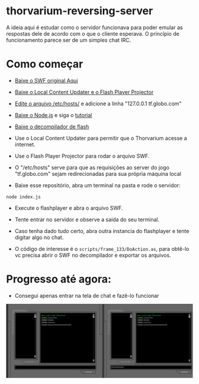 # thorvarium-reversing-server

A ideia aqui é estudar como o servidor funcionava para poder emular as respostas dele de acordo com o que o cliente esperava.
O princípio de funcionamento parece ser de um simples chat IRC.

# Como começar

- [Baixe o SWF original Aqui](http://web.archive.org/web/20040207015505mp_/http://tilttotal.globo.com/Conteudo/componentes/flash/flash_show/0,14463,869,00.swf)

- [Baixe o Local Content Updater e o Flash Player Projector](https://web.archive.org/web/20210102043330/https://www.adobe.com/support/flashplayer/debug_downloads.html)

- [Edite o arquivo /etc/hosts/](https://docs.rackspace.com/docs/modify-your-hosts-file) e adicione a linha "127.0.0.1 tf.globo.com"

- [Baixe o Node.js](https://nodejs.org/en/download/prebuilt-binaries) e siga o [tutorial](https://www.treinaweb.com.br/blog/instalacao-do-node-js-windows-mac-e-linux)

- [Baixe o decompilador de flash](https://github.com/jindrapetrik/jpexs-decompiler/releases/tag/version20.1.0)

- Use o Local Content Updater para permitir que o Thorvarium acesse a internet.

- Use o Flash Player Projector para rodar o arquivo SWF.

- O "/etc/hosts" serve para que as requisições ao server do jogo "tf.globo.com" sejam redirecionadas para sua própria máquina local

- Baixe esse repositório, abra um terminal na pasta e rode o servidor:
```
node index.js
```

- Execute o flashplayer e abra o arquivo SWF.

- Tente entrar no servidor e observe a saída do seu terminal.

- Caso tenha dado tudo certo, abra outra instancia do flashplayer e tente digitar algo no chat.

- O código de interesse é o `scripts/frame_133/DoAction.as`, para obtê-lo vc precisa abrir o SWF no decompilador e exportar os arquivos.

# Progresso até agora:

- Consegui apenas entrar na tela de chat e fazê-lo funcionar

![](img.png)
